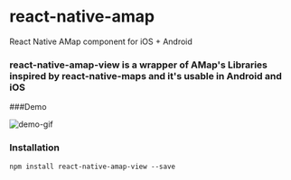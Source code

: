 # react-native-amap
React Native AMap component for iOS + Android

### react-native-amap-view is a wrapper of AMap's Libraries inspired by react-native-maps and it's usable in Android and iOS

###Demo

![demo-gif](https://raw.githubusercontent.com/dianwoba/react-native-amap/master/docs/assets/demo.gif)

### Installation

`npm install react-native-amap-view --save`
